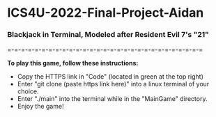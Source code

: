 # ICS4U-2022-Final-Project-Aidan

### Blackjack in Terminal, Modeled after Resident Evil 7's "21"

=-=-=-=-=-=-=-=-=-=-=-=-=-=-=-=-=-=-=-=-=-=-=-=-=-=-=-=-=

<b>To play this game, follow these instructions:</b>
<ul>
<li>Copy the HTTPS link in "Code" (located in green at the top right)</li>
<li>Enter "git clone (paste https link here)" into a linux terminal of your choice.</li>
<li>Enter "./main" into the terminal while in the "MainGame" directory.</li>
<li>Enjoy the game!</li>
</ul>
